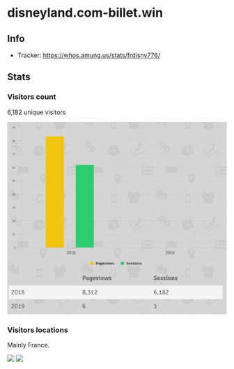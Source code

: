 # disneyland.com-billet.win

## Info

- Tracker: https://whos.amung.us/stats/frdisny776/

## Stats

### Visitors count

6,182 unique visitors

![](./stats/screenshot-whos.amung.us-2020.04.20-23_58_35.png)

### Visitors locations

Mainly France.

![](./stats/screenshot-whos.amung.us-2020.04.20-23_58_56.png)
![](./stats/screenshot-whos.amung.us-2020.04.20-23_59_13.png)
